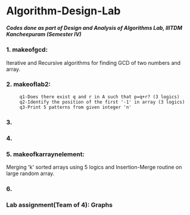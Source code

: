 # Algorithm-Design-Lab
##### Codes done as part of Design and Analysis of Algorithms Lab, IIITDM Kancheepuram (Semester IV)
 ### 1. makeofgcd:
  Iterative and Recursive algorithms for finding GCD of two numbers and array.
 ### 2. makeoflab2: 
         q1-Does there exist q and r in A such that p=q+r? (3 logics)            
         q2-Identify the position of the first '-1' in array (3 logics)
         q3-Print 5 patterns from given integer 'n'
### 3.
### 4.
### 5. makeofkarraynelement:
Merging 'k' sorted arrays using 5 logics and Insertion-Merge routine on large random array.
### 6.

### Lab assignment(Team of 4): Graphs 
 
